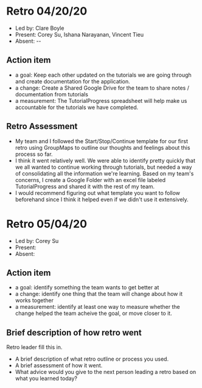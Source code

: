 # Retro 04/20/20

* Led by: Clare Boyle
* Present: Corey Su, Ishana Narayanan, Vincent Tieu
* Absent: --

## Action item

* a goal: Keep each other updated on the tutorials we are going through and create documentation for the application.
* a change: Create a Shared Google Drive for the team to share notes / documentation from tutorials
* a measurement: The TutorialProgress spreadsheet will help make us accountable for the tutorials we have completed.

## Retro Assessment

* My team and I followed the Start/Stop/Continue template for our first retro using GroupMaps to outline our thoughts and feelings about this process so far.
* I think it went relatively well. We were able to identify pretty quickly that we all wanted to continue working through tutorials, but needed a way of consolidating all the information we're learning. Based on my team's concerns, I create a Google Folder with an excel file labeled TutorialProgress and shared it with the rest of my team.
* I would recommend figuring out what template you want to follow beforehand since I think it helped even if we didn't use it extensively.

# Retro 05/04/20

* Led by: Corey Su
* Present:
* Absent:

## Action item

* a goal: identify something the team wants to get better at
* a change: identify one thing that the team will change about how it works together
* a measurement: identify at least one way to measure whether the change helped the team acheive the goal, or move closer to it.

## Brief description of how retro went

Retro leader fill this in.

* A brief description of what retro outline or process you used.
* A brief assessment of how it went.
* What advice would you give to the next person leading a retro
  based on what you learned today?
